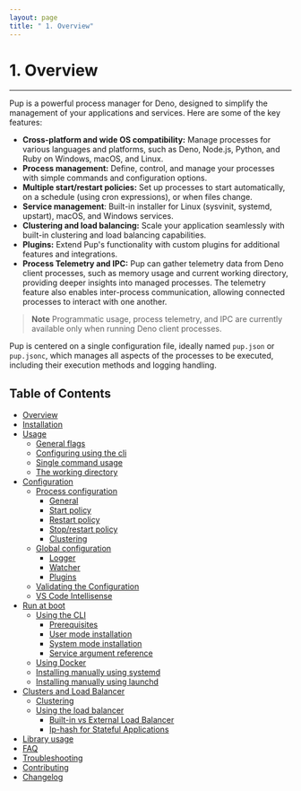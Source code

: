 ```yaml
---
layout: page
title: " 1. Overview"
---
```


# 1. Overview

---

Pup is a powerful process manager for Deno, designed to simplify the management of your applications and services. Here are some of the key features:

- **Cross-platform and wide OS compatibility:** Manage processes for various languages and platforms, such as Deno, Node.js, Python, and Ruby on Windows, macOS, and Linux.
- **Process management:** Define, control, and manage your processes with simple commands and configuration options.
- **Multiple start/restart policies:** Set up processes to start automatically, on a schedule (using cron expressions), or when files change.
- **Service management**: Built-in installer for Linux (sysvinit, systemd, upstart), macOS, and Windows services.
- **Clustering and load balancing:** Scale your application seamlessly with built-in clustering and load balancing capabilities.
- **Plugins:** Extend Pup's functionality with custom plugins for additional features and integrations.
- **Process Telemetry and IPC:** Pup can gather telemetry data from Deno client processes, such as memory usage and current working directory, providing deeper insights into managed processes. The
  telemetry feature also enables inter-process communication, allowing connected processes to interact with one another.

> **Note** Programmatic usage, process telemetry, and IPC are currently available only when running Deno client processes.

Pup is centered on a single configuration file, ideally named `pup.json` or `pup.jsonc`, which manages all aspects of the processes to be executed, including their execution methods and logging
handling.

## Table of Contents

- [Overview](./)
- [Installation](./installation.html)
- [Usage](./usage.html)
  - [General flags](./usage.html#general-flags)
  - [Configuring using the cli](./usage.html#configuring-using-the-cli)
  - [Single command usage](./usage.html#single-command-usage)
  - [The working directory](./usage.html#working-directory)
- [Configuration](./configuration.html)
  - [Process configuration](./configuration.html#process-configuration)
    - [General](./configuration.html#general)
    - [Start policy](./configuration.html#start-policy)
    - [Restart policy](./configuration.html#restart-policy)
    - [Stop/restart policy](./configuration.html#stoprestart-policy)
    - [Clustering](./configuration.html#clustering)
  - [Global configuration](./configuration.html#global-configuration)
    - [Logger](./configuration.html#watcher)
    - [Watcher](./configuration.html#logger)
    - [Plugins](./configuration.html#plugins)
  - [Validating the Configuration](./configuration.html#validating-the-configuration)
  - [VS Code Intellisense](./configuration.html#vs-code-intellisense)
- [Run at boot](./service.html)
  - [Using the CLI](./service.html#using-the-cli)
    - [Prerequisites](./service.html#prerequisites)
    - [User mode installation](./service.html#user-mode-installation)
    - [System mode installation](./service.html#system-mode-installation)
    - [Service argument reference](./service.html#service-argument-reference)
  - [Using Docker](./service.html#using-docker)
  - [Installing manually using systemd](./service.html#manual-guide-using-systemd)
  - [Installing manually using launchd](./service.html#manual-guide-using-launchd)
- [Clusters and Load Balancer](./scaling.html)
  - [Clustering](./scaling.html#clustering)
  - [Using the load balancer](./scaling.html#using-the-load-balancer)
    - [Built-in vs External Load Balancer](./scaling.html#built-in-vs-external-load-balancer)
    - [Ip-hash for Stateful Applications](./scaling.html#ip-hash-for-stateful-applications)
- [Library usage](./library.html)
- [FAQ](./faq.html#faq)
- [Troubleshooting](./troubleshooting.html)
- [Contributing](./contributing.html)
- [Changelog](./changelog.html)
